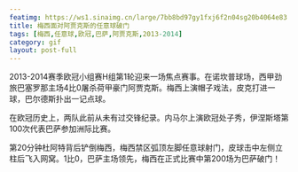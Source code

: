 ```yaml
---
featimg: https://ws1.sinaimg.cn/large/7bb8bd97gy1fxj6f2n04sg20b4064e83.gif
title: 梅西面对阿贾克斯的任意球破门
tags: [梅西,任意球,欧冠,巴萨,阿贾克斯,2013-2014]
category: gif
layout: post-full
---
```


2013-2014赛季欧冠小组赛H组第1轮迎来一场焦点赛事。在诺坎普球场，西甲劲旅巴塞罗那主场4比0屠杀荷甲豪门阿贾克斯。梅西上演帽子戏法，皮克打进一球，巴尔德斯扑出一记点球。

在欧冠历史上，两队此前从未有过交锋纪录。内马尔上演欧冠处子秀，伊涅斯塔第100次代表巴萨参加洲际比赛。

第20分钟杜阿特背后铲倒梅西，梅西禁区弧顶左脚任意球射门，皮球击中左侧立柱后飞入网窝。1比0，巴萨主场领先，梅西在正式比赛中第200场为巴萨破门！